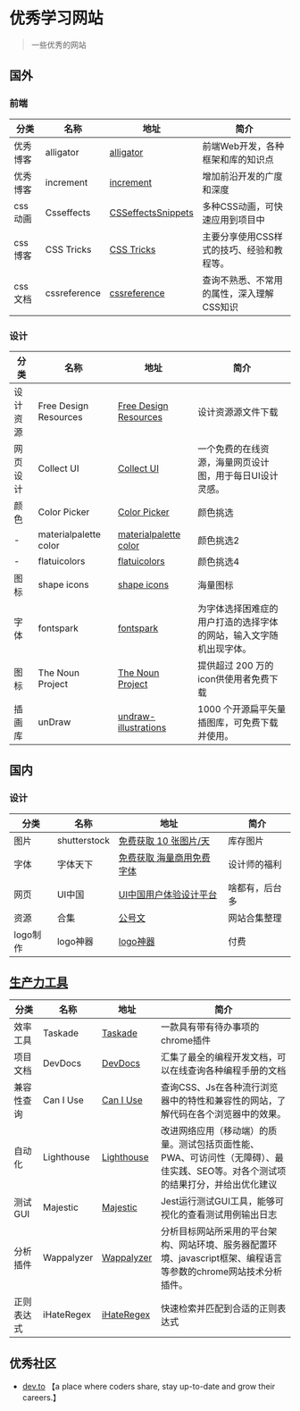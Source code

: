 # 优秀学习网站

> 一些优秀的网站

## 国外

### 前端

分类 | 名称      | 地址                               | 简介                                                                                                 |
|--------|-----------|------------------------------------|------------------------------------------------------------------------------------------------------|
优秀博客 | alligator | [alligator](https://alligator.io/) | 前端Web开发，各种框架和库的知识点 |
优秀博客 | increment|[increment](https://increment.com/frontend/)| 增加前沿开发的广度和深度
css动画| Csseffects | [CSSeffectsSnippets](https://emilkowalski.github.io/css-effects-snippets/)|  多种CSS动画，可快速应用到项目中
css博客| CSS Tricks|[CSS Tricks](https://css-tricks.com/product/mvp-supporter/) | 主要分享使用CSS样式的技巧、经验和教程等。
css文档| cssreference | [cssreference](https://cssreference.io/) | 查询不熟悉、不常用的属性，深入理解CSS知识



### 设计

| 分类   | 名称                  | 地址                                                      | 简介            |
|--------|-----------------------|-----------------------------------------------------------|-----------------|
| 设计资源 | Free Design Resources | [Free Design Resources](https://www.invisionapp.com/)     | 设计资源源文件下载 |
| 网页设计 | Collect UI  | [Collect UI](https://collectui.com/)                      | 一个免费的在线资源，海量网页设计图，用于每日UI设计灵感。    |
| 颜色   | Color Picker          | [Color Picker](http://www.flatuicolorpicker.com/#)        | 颜色挑选         |
| -      | materialpalette color | [materialpalette color](https://www.materialpalette.com/) | 颜色挑选2        |
| -      | flatuicolors          | [flatuicolors](https://flatuicolors.com/)                 | 颜色挑选4        |
| 图标   | shape icons           | [shape icons](https://shape.so/)                          | 海量图标         |
| 字体 | fontspark |[fontspark](https://fontspark.app/) | 为字体选择困难症的用户打造的选择字体的网站，输入文字随机出现字体。
| 图标 | The Noun Project |[The Noun Project](https://thenounproject.com/) | 提供超过 200 万的icon供使用者免费下载
插画库| unDraw | [undraw-illustrations](https://undraw.co/illustrations)|1000 个开源扁平矢量插图库，可免费下载并使用。


## 国内

### 设计

| 分类 | 名称         | 地址                                                   | 简介   |
|-----|--------------|--------------------------------------------------------|--------|
| 图片 | shutterstock | [免费获取 10 张图片/天](https://www.shutterstock.com/zh/) | 库存图片 |
| 字体 | 字体天下 | [免费获取 海量商用免费字体](http://www.fonts.net.cn/) | 设计师的福利 |
| 网页 | UI中国| [UI中国用户体验设计平台](https://www.ui.cn/) | 啥都有，后台多 |
|资源 | 合集| [公号文](https://mp.weixin.qq.com/s/JTYkzY6RjgSEySEOSn-1FQ) | 网站合集整理
|logo制作|logo神器|[logo神器](https://www.logosc.cn/)|付费

## [生产力工具](https://juejin.im/post/6854573221417582600)
| 分类 | 名称         | 地址                                                   | 简介   |
|-----|--------------|--------------------------------------------------------|--------|
|效率工具| Taskade | [Taskade](https://www.taskade.com/) | 一款具有带有待办事项的chrome插件|
|项目文档| DevDocs | [DevDocs](https://devdocs.io/)| 汇集了最全的编程开发文档，可以在线查询各种编程手册的文档
|兼容性查询|Can I Use|[Can I Use](https://caniuse.com/)|查询CSS、Js在各种流行浏览器中的特性和兼容性的网站，了解代码在各个浏览器中的效果。
|自动化| Lighthouse | [Lighthouse](https://developers.google.com/web/tools/lighthouse)| 改进网络应用（移动端）的质量。测试包括页面性能、PWA、可访问性（无障碍）、最佳实践、SEO等。对各个测试项的结果打分，并给出优化建议
|测试GUI|Majestic| [Majestic](https://github.com/Raathigesh/majestic)|Jest运行测试GUI工具，能够可视化的查看测试用例输出日志|
|分析插件|Wappalyzer|[Wappalyzer](https://www.wappalyzer.com/)| 分析目标网站所采用的平台架构、网站环境、服务器配置环境、javascript框架、编程语言等参数的chrome网站技术分析插件。
|正则表达式| iHateRegex|[iHateRegex](https://ihateregex.io/)| 快速检索并匹配到合适的正则表达式

## 优秀社区
- [dev.to](https://dev.to/) 【a place where coders share, stay up-to-date and grow their careers.】
